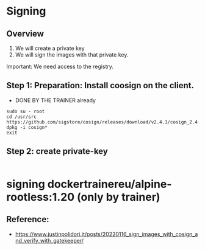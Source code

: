 # Signing

## Overview

1. We will create a private key
2. We will sign the images with that private key.

Important: We need access to the registry.

## Step 1: Preparation: Install coosign on the client. 

 * DONE BY THE TRAINER already 

```
sudo su - root 
cd /usr/src
https://github.com/sigstore/cosign/releases/download/v2.4.1/cosign_2.4.1_amd64.deb
dpkg -i cosign*
exit
```

## Step 2: create private-key 

```

```

# signing dockertrainereu/alpine-rootless:1.20 (only by trainer) 








## Reference:

  * https://www.justinpolidori.it/posts/20220116_sign_images_with_cosign_and_verify_with_gatekeeper/

